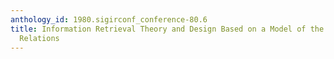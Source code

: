 ```yaml
---
anthology_id: 1980.sigirconf_conference-80.6
title: Information Retrieval Theory and Design Based on a Model of the User's Concept
  Relations
---
```

